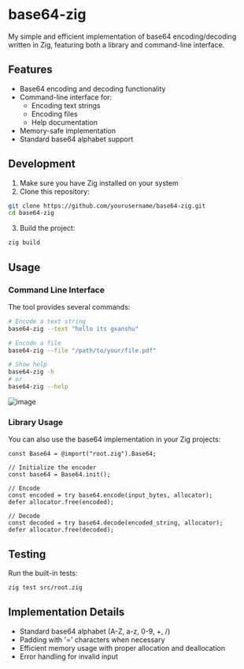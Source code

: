 # base64-zig

My simple and efficient implementation of base64 encoding/decoding written in Zig, featuring both a library and command-line interface.

## Features

- Base64 encoding and decoding functionality
- Command-line interface for:
  - Encoding text strings
  - Encoding files
  - Help documentation
- Memory-safe implementation
- Standard base64 alphabet support

## Development

1. Make sure you have Zig installed on your system
2. Clone this repository:
```bash
git clone https://github.com/yourusername/base64-zig.git
cd base64-zig
```
3. Build the project:
```bash
zig build
```

## Usage

### Command Line Interface

The tool provides several commands:

```bash
# Encode a text string
base64-zig --text "hello its gxanshu"

# Encode a file
base64-zig --file "/path/to/your/file.pdf"

# Show help
base64-zig -h
# or
base64-zig --help
```
![image](https://github.com/user-attachments/assets/e5848045-1c01-41a8-9db0-a641eeb8265b)


### Library Usage

You can also use the base64 implementation in your Zig projects:

```zig
const Base64 = @import("root.zig").Base64;

// Initialize the encoder
const base64 = Base64.init();

// Encode
const encoded = try base64.encode(input_bytes, allocator);
defer allocator.free(encoded);

// Decode
const decoded = try base64.decode(encoded_string, allocator);
defer allocator.free(decoded);
```

## Testing

Run the built-in tests:

```bash
zig test src/root.zig
```

## Implementation Details

- Standard base64 alphabet (A-Z, a-z, 0-9, +, /)
- Padding with '=' characters when necessary
- Efficient memory usage with proper allocation and deallocation
- Error handling for invalid input

